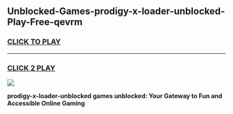 
## Unblocked-Games-prodigy-x-loader-unblocked-Play-Free-qevrm
<h3>
<a href="https://premium76.site?title=prodigy-x-loader-unblocked&ref=12A">CLICK TO PLAY</a></h3>
<hr>

<h3>
<a href="https://premium76.site?title=prodigy-x-loader-unblocked&ref=12A">CLICK 2 PLAY</a>
  
</h3>

<a href="https://premium76.site?title=prodigy-x-loader-unblocked&ref=12A"><img src="https://clearcache.store/games.png"></a>


**prodigy-x-loader-unblocked games unblocked: Your Gateway to Fun and Accessible Online Gaming**
